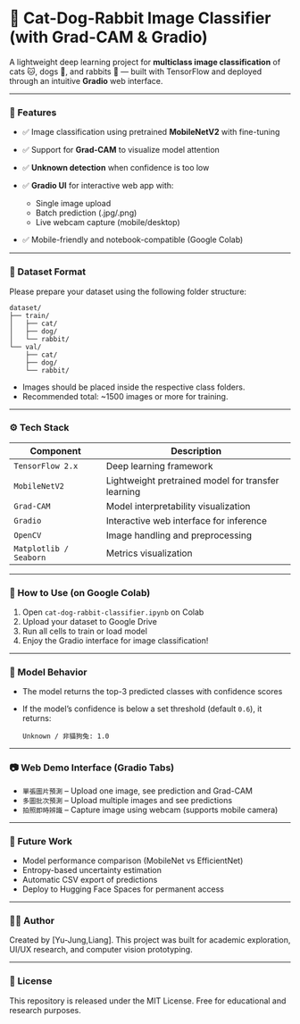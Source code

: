 # 🐾 Cat-Dog-Rabbit Image Classifier (with Grad-CAM & Gradio)

A lightweight deep learning project for **multiclass image classification** of cats 🐱, dogs 🐶, and rabbits 🐰 — built with TensorFlow and deployed through an intuitive **Gradio** web interface.

---

### 📌 Features

* ✅ Image classification using pretrained **MobileNetV2** with fine-tuning
* ✅ Support for **Grad-CAM** to visualize model attention
* ✅ **Unknown detection** when confidence is too low
* ✅ **Gradio UI** for interactive web app with:

  * Single image upload
  * Batch prediction (.jpg/.png)
  * Live webcam capture (mobile/desktop)
* ✅ Mobile-friendly and notebook-compatible (Google Colab)

---

### 📂 Dataset Format

Please prepare your dataset using the following folder structure:

```
dataset/
├── train/
│   ├── cat/
│   ├── dog/
│   └── rabbit/
└── val/
    ├── cat/
    ├── dog/
    └── rabbit/
```

* Images should be placed inside the respective class folders.
* Recommended total: \~1500 images or more for training.

---

### ⚙️ Tech Stack

| Component              | Description                                        |
| ---------------------- | -------------------------------------------------- |
| `TensorFlow 2.x`       | Deep learning framework                            |
| `MobileNetV2`          | Lightweight pretrained model for transfer learning |
| `Grad-CAM`             | Model interpretability visualization               |
| `Gradio`               | Interactive web interface for inference            |
| `OpenCV`               | Image handling and preprocessing                   |
| `Matplotlib / Seaborn` | Metrics visualization                              |

---

### 🚀 How to Use (on Google Colab)

1. Open `cat-dog-rabbit-classifier.ipynb` on Colab
2. Upload your dataset to Google Drive
3. Run all cells to train or load model
4. Enjoy the Gradio interface for image classification!

---

### 🧠 Model Behavior

* The model returns the top-3 predicted classes with confidence scores
* If the model’s confidence is below a set threshold (default `0.6`), it returns:

  ```
  Unknown / 非貓狗兔: 1.0
  ```

---

### 📷 Web Demo Interface (Gradio Tabs)

* `單張圖片預測` – Upload one image, see prediction and Grad-CAM
* `多圖批次預測` – Upload multiple images and see predictions
* `拍照即時辨識` – Capture image using webcam (supports mobile camera)

---

### 📝 Future Work

* Model performance comparison (MobileNet vs EfficientNet)
* Entropy-based uncertainty estimation
* Automatic CSV export of predictions
* Deploy to Hugging Face Spaces for permanent access

---

### 👩‍💻 Author

Created by \[Yu-Jung,Liang].
This project was built for academic exploration, UI/UX research, and computer vision prototyping.

---

### 📄 License

This repository is released under the MIT License. Free for educational and research purposes.
